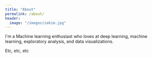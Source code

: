 ```yaml
---
title: "About"
permalink: /about/
header:
  image: "/images/zakim.jpg"
---
```


I'm a Machine learning enthusiast who loves at deep learning, machine learning, exploratory analysis, and data visualizations.

Etc, etc, etc